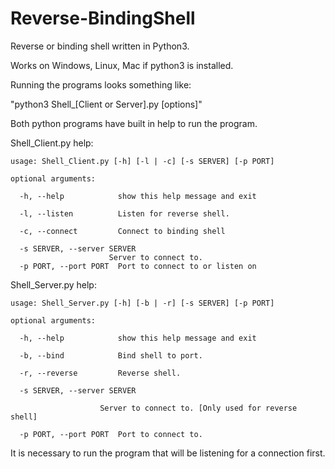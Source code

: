 # Reverse-BindingShell

Reverse or binding shell written in Python3.

Works on Windows, Linux, Mac if python3 is installed.


Running the programs looks something like:

"python3 Shell_[Client or Server].py [options]"

Both python programs have built in help to run the program. 

Shell_Client.py help:

	usage: Shell_Client.py [-h] [-l | -c] [-s SERVER] [-p PORT]

	optional arguments:

	  -h, --help            show this help message and exit

      -l, --listen          Listen for reverse shell.

	  -c, --connect         Connect to binding shell

	  -s SERVER, --server SERVER
                          Server to connect to.
	  -p PORT, --port PORT  Port to connect to or listen on


Shell_Server.py help:

	usage: Shell_Server.py [-h] [-b | -r] [-s SERVER] [-p PORT]

	optional arguments:

	  -h, --help            show this help message and exit
	
	  -b, --bind            Bind shell to port.
	
	  -r, --reverse         Reverse shell.
	
	  -s SERVER, --server SERVER
                        
						Server to connect to. [Only used for reverse shell]
	
	  -p PORT, --port PORT  Port to connect to.
  


It is necessary to run the program that will be listening for a connection first.
